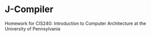 # J-Compiler
Homework for CIS240: Introduction to Computer Architecture at the University of Pennsylvania

